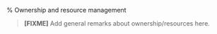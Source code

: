 % Ownership and resource management

> **[FIXME]** Add general remarks about ownership/resources here.
